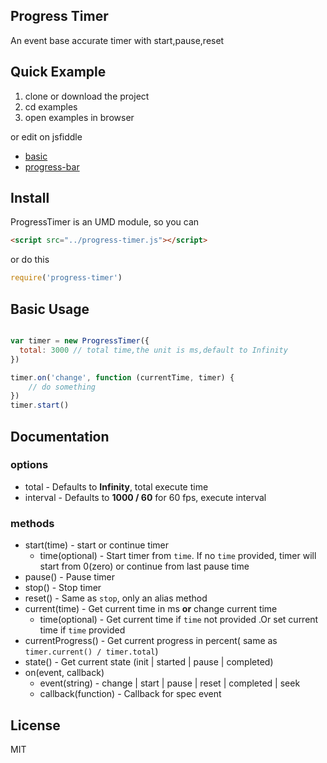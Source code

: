 Progress Timer
--------------------
An event base accurate timer with start,pause,reset


Quick Example
-------------
1. clone or download the project
2. cd examples
3. open examples in browser

or edit on jsfiddle
- [basic](https://jsfiddle.net/yz39fzg0/)
- [progress-bar](https://jsfiddle.net/ffL813kw/)

Install
-------
ProgressTimer is an UMD module, so you can
```html
<script src="../progress-timer.js"></script>
```
or do this
```javascript
require('progress-timer')
```

Basic Usage
-----------


```javascript

var timer = new ProgressTimer({
  total: 3000 // total time,the unit is ms,default to Infinity
})

timer.on('change', function (currentTime, timer) {
	// do something
})
timer.start()
```

Documentation
-------------
### options

- total - Defaults to **Infinity**, total execute time
- interval -  Defaults to **1000 / 60** for 60 fps, execute interval

### methods
- start(time) - start or continue timer
    - time(optional) - Start timer from `time`. If no `time` provided, timer will start from 0(zero) or continue from last pause time
- pause() - Pause timer
- stop() - Stop timer
- reset() - Same as `stop`, only an alias method
- current(time) - Get current time in ms **or** change current time
    - time(optional) - Get current time if `time` not provided .Or set current time if `time` provided
- currentProgress() - Get current progress in percent( same as `timer.current() / timer.total`)
- state() - Get current state (init | started | pause | completed)
- on(event, callback)
    - event(string) - change | start | pause | reset | completed | seek
    - callback(function) - Callback for spec event

License
-------
MIT